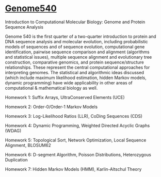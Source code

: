 # [Genome540](http://bozeman.mbt.washington.edu/compbio/mbt599/ "Course Page")
Introduction to Computational Molecular Biology: Genome and Protein Sequence Analysis

Genome 540 is the first quarter of a two-quarter introduction to protein and DNA sequence analysis and molecular evolution, including probabilistic models of sequences and of sequence evolution, computational gene identification, pairwise sequence comparison and alignment (algorithms and statistical issues), multiple sequence alignment and evolutionary tree construction, comparative genomics, and protein sequence/structure relationships. These represent the central computational approaches for interpreting genomes. The statistical and algorithmic ideas discussed (which include maximum likelihood estimation, hidden Markov models, dynamic programming) have wide applicability in other areas of computational & mathematical biology as well.

Homework 1: Suffix Arrays, UltraConserved Elements (UCE)

Homework 2: Order-0/Order-1 Markov Models

Homework 3: Log-Likelihood Ratios (LLR), CoDing Sequences (CDS)

Homework 4: Dynamic Programming, Weighted Directed Acyclic Graphs (WDAG)

Homework 5: Topological Sort, Network Optimization, Local Sequence Alignment, BLOSUM62

Homework 6: D-segment Algorithm, Poisson Distributions, Heterozygous Duplication

Homework 7: Hidden Markov Models (HMM), Karlin-Altschul Theory
